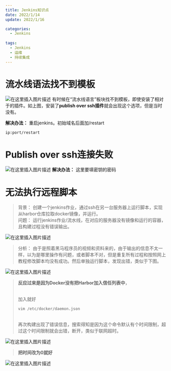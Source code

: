 ```yaml
---
title: Jenkins知识点
date: 2022/1/14
update: 2022/1/16

categories:
  - Jenkins
  
tags:
  - Jenkins
  - 运维
  - 持续集成
---
```






#  流水线语法找不到模板
![在这里插入图片描述](https://img-blog.csdnimg.cn/e93ad73b8c094398bdfc1b49f5388317.png?x-oss-process=image/watermark,type_d3F5LXplbmhlaQ,shadow_50,text_Q1NETiBA6IiU54uXMeWPtw==,size_20,color_FFFFFF,t_70,g_se,x_16)
有时候在“流水线语言”板块找不到模板，即使安装了相对于的插件。如上图，安装了**publish over ssh插件**就会出现这个选项，但是当时没有。

**解决办法：**
重启jenkins。初始域名后面加/restart

```
ip:port/restart
```
#  Publish over ssh连接失败
![在这里插入图片描述](https://img-blog.csdnimg.cn/72c9e5709ded45fcadfc75afc94e0baf.png?x-oss-process=image/watermark,type_d3F5LXplbmhlaQ,shadow_50,text_Q1NETiBA6IiU54uXMeWPtw==,size_20,color_FFFFFF,t_70,g_se,x_16)
**解决办法：**
这里要填密钥的密码

#  无法执行远程脚本

> 背景： 
> 创建一个jenkins作业，通过ssh在另一台服务器上运行脚本，实现从harbor仓库拉取docker镜像，并运行。
> <br>
> 问题： 运行jenkins作业/流水线，在对应的服务器没有镜像和运行的容器，且构建过程没有错误输出。

![在这里插入图片描述](https://img-blog.csdnimg.cn/833850a8163b42f79d14e14b9551c356.png?x-oss-process=image/watermark,type_d3F5LXplbmhlaQ,shadow_50,text_Q1NETiBA6IiU54uXMeWPtw==,size_20,color_FFFFFF,t_70,g_se,x_16)

> 分析：
> 由于是照着黑马程序员的视频和资料来的，由于输出的信息不太一样，以为是哪里操作有问题，或者脚本不对，但是重复所有过程和按照网上教程修改脚本均没有成功。然后单独运行脚本，发现出错，类似于下图。

![在这里插入图片描述](https://img-blog.csdnimg.cn/635aed74d26a41bc84833f34bef37f50.png)

> **反应过来是因为Docker没有把Harbor加入信任列表中**，
> 
><br> 加入就好
> 
> ```vim /etc/docker/daemon.json ```
> 
>
><br> 再次构建出现了错误信息，搜索得知是因为这个命令默认有个时间限制，超过这个时间限制就会出错，断开，类似于联网超时。

![在这里插入图片描述](https://img-blog.csdnimg.cn/cf2801f8c63a42bb8e91adf61a3f8590.png?x-oss-process=image/watermark,type_d3F5LXplbmhlaQ,shadow_50,text_Q1NETiBA6IiU54uXMeWPtw==,size_20,color_FFFFFF,t_70,g_se,x_16)

> **把时间改为0就好**

![在这里插入图片描述](https://img-blog.csdnimg.cn/30e99ed138474b01800e583e61389dfd.png)


